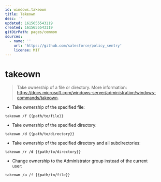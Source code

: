```yaml
---
id: windows.takeown
title: Takeown
desc: ''
updated: 1615655543119
created: 1615655543119
gitDirPath: pages/common
sources:
  - name: ''
    url: 'https://github.com/salesforce/policy_sentry'
    license: MIT
---
```

# takeown

> Take ownership of a file or directory.
> More information: <https://docs.microsoft.com/windows-server/administration/windows-commands/takeown>.

- Take ownership of the specified file:

`takeown /f {{path/to/file}}`

- Take ownership of the specified directory:

`takeown /d {{path/to/directory}}`

- Take ownership of the specified directory and all subdirectories:

`takeown /r /d {{path/to/directory}}`

- Change ownership to the Administrator group instead of the current user:

`takeown /a /f {{path/to/file}}`

